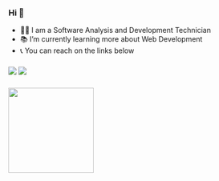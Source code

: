 ### Hi 👋
- 👩‍🎓 I am a Software Analysis and Development Technician
- 📚 I’m currently learning more about Web Development
- 📞 You can reach on the links below

### 

[<img src="https://img.shields.io/badge/linkedin-%230077B5.svg?&style=for-the-badge&logo=linkedin&logoColor=white" />](https://www.linkedin.com/in/emilianyfiirst/)  [<img src = "https://img.shields.io/badge/spotify-%1ED761.svg?&style=for-the-badge&logo=spotify&logoColor=white">](https://open.spotify.com/user/12148661749)

###

<!-- ![YOUR github stats](https://github-readme-stats.vercel.app/api?username=emilyfiirst) -->
<a href="https://github.com/emilyfiirst/github-readme-stats">
  <img align="center" src="https://github-readme-stats-lohhans.vercel.app/api/top-langs/?username=emilyfiirst&layout=compact&hide=Tex,VHDL,Jupyter%20Notebook&theme=dark&custom_title=Most%20Used%20Languages%20%28by%20code%20lines%29" height="170" />
</a>


